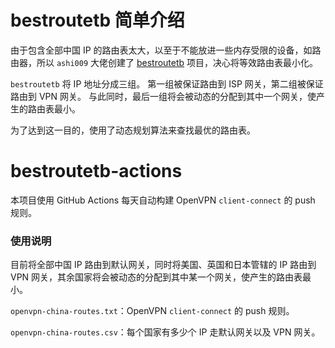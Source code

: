 # bestroutetb 简单介绍

由于包含全部中国 IP 的路由表太大，以至于不能放进一些内存受限的设备，如路由器，所以 `ashi009` 大佬创建了 [bestroutetb](https://github.com/ashi009/bestroutetb/blob/npm/README.zh.md) 项目，决心将等效路由表最小化。

`bestroutetb` 将 IP 地址分成三组。 第一组被保证路由到 ISP 网关，第二组被保证路由到 VPN 网关。 与此同时，最后一组将会被动态的分配到其中一个网关，使产生的路由表最小。

为了达到这一目的，使用了动态规划算法来查找最优的路由表。

# bestroutetb-actions

本项目使用 GitHub Actions 每天自动构建 OpenVPN `client-connect` 的 push 规则。

### 使用说明

目前将全部中国 IP 路由到默认网关，同时将美国、英国和日本管辖的 IP 路由到 VPN 网关，其余国家将会被动态的分配到其中某一个网关，使产生的路由表最小。

`openvpn-china-routes.txt`：OpenVPN `client-connect` 的 push 规则。

`openvpn-china-routes.csv`：每个国家有多少个 IP 走默认网关以及 VPN 网关。

